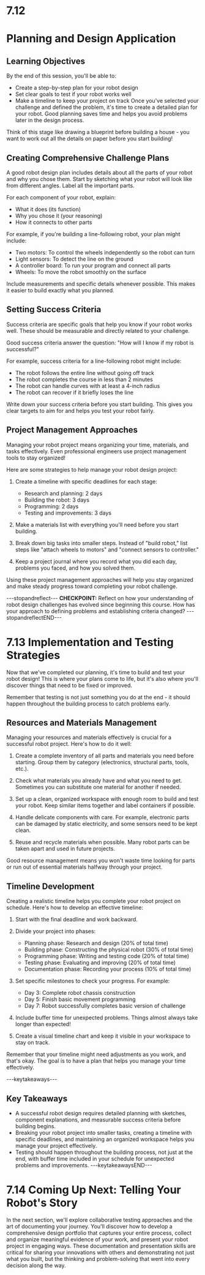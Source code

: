# 7.12

# Planning and Design Application

## Learning Objectives

By the end of this session, you'll be able to:
- Create a step-by-step plan for your robot design
- Set clear goals to test if your robot works well
- Make a timeline to keep your project on track
Once you've selected your challenge and defined the problem, it's time to create a detailed plan for your robot. Good planning saves time and helps you avoid problems later in the design process.

Think of this stage like drawing a blueprint before building a house - you want to work out all the details on paper before you start building!

## Creating Comprehensive Challenge Plans

A good robot design plan includes details about all the parts of your robot and why you chose them. Start by sketching what your robot will look like from different angles. Label all the important parts.

For each component of your robot, explain:
- What it does (its function)
- Why you chose it (your reasoning)
- How it connects to other parts

For example, if you're building a line-following robot, your plan might include:
- Two motors: To control the wheels independently so the robot can turn
- Light sensors: To detect the line on the ground
- A controller board: To run your program and connect all parts
- Wheels: To move the robot smoothly on the surface

Include measurements and specific details whenever possible. This makes it easier to build exactly what you planned.

## Setting Success Criteria

Success criteria are specific goals that help you know if your robot works well. These should be measurable and directly related to your challenge.

Good success criteria answer the question: "How will I know if my robot is successful?"

For example, success criteria for a line-following robot might include:
- The robot follows the entire line without going off track
- The robot completes the course in less than 2 minutes
- The robot can handle curves with at least a 4-inch radius
- The robot can recover if it briefly loses the line

Write down your success criteria before you start building. This gives you clear targets to aim for and helps you test your robot fairly.

## Project Management Approaches

Managing your robot project means organizing your time, materials, and tasks effectively. Even professional engineers use project management tools to stay organized!

Here are some strategies to help manage your robot design project:

1. Create a timeline with specific deadlines for each stage:
   - Research and planning: 2 days
   - Building the robot: 3 days
   - Programming: 2 days
   - Testing and improvements: 3 days

2. Make a materials list with everything you'll need before you start building.

3. Break down big tasks into smaller steps. Instead of "build robot," list steps like "attach wheels to motors" and "connect sensors to controller."

4. Keep a project journal where you record what you did each day, problems you faced, and how you solved them.

Using these project management approaches will help you stay organized and make steady progress toward completing your robot challenge.

---stopandreflect---
**CHECKPOINT:** Reflect on how your understanding of robot design challenges has evolved since beginning this course. How has your approach to defining problems and establishing criteria changed?
---stopandreflectEND---

# 7.13 Implementation and Testing Strategies

Now that we've completed our planning, it's time to build and test your robot design! This is where your plans come to life, but it's also where you'll discover things that need to be fixed or improved.

Remember that testing is not just something you do at the end - it should happen throughout the building process to catch problems early.

## Resources and Materials Management

Managing your resources and materials effectively is crucial for a successful robot project. Here's how to do it well:

1. Create a complete inventory of all parts and materials you need before starting. Group them by category (electronics, structural parts, tools, etc.).

2. Check what materials you already have and what you need to get. Sometimes you can substitute one material for another if needed.

3. Set up a clean, organized workspace with enough room to build and test your robot. Keep similar items together and label containers if possible.

4. Handle delicate components with care. For example, electronic parts can be damaged by static electricity, and some sensors need to be kept clean.

5. Reuse and recycle materials when possible. Many robot parts can be taken apart and used in future projects.

Good resource management means you won't waste time looking for parts or run out of essential materials halfway through your project.

## Timeline Development

Creating a realistic timeline helps you complete your robot project on schedule. Here's how to develop an effective timeline:

1. Start with the final deadline and work backward.

2. Divide your project into phases:
   - Planning phase: Research and design (20% of total time)
   - Building phase: Constructing the physical robot (30% of total time)
   - Programming phase: Writing and testing code (20% of total time)
   - Testing phase: Evaluating and improving (20% of total time)
   - Documentation phase: Recording your process (10% of total time)

3. Set specific milestones to check your progress. For example:
   - Day 3: Complete robot chassis construction
   - Day 5: Finish basic movement programming
   - Day 7: Robot successfully completes basic version of challenge

4. Include buffer time for unexpected problems. Things almost always take longer than expected!

5. Create a visual timeline chart and keep it visible in your workspace to stay on track.

Remember that your timeline might need adjustments as you work, and that's okay. The goal is to have a plan that helps you manage your time effectively.

---keytakeaways---
## Key Takeaways
- A successful robot design requires detailed planning with sketches, component explanations, and measurable success criteria before building begins.
- Breaking your robot project into smaller tasks, creating a timeline with specific deadlines, and maintaining an organized workspace helps you manage your project effectively.
- Testing should happen throughout the building process, not just at the end, with buffer time included in your schedule for unexpected problems and improvements.
---keytakeawaysEND---

# 7.14 Coming Up Next: Telling Your Robot's Story
In the next section, we'll explore collaborative testing approaches and the art of documenting your journey. You'll discover how to develop a comprehensive design portfolio that captures your entire process, collect and organize meaningful evidence of your work, and present your robot project in engaging ways. These documentation and presentation skills are critical for sharing your innovations with others and demonstrating not just what you built, but the thinking and problem-solving that went into every decision along the way.


